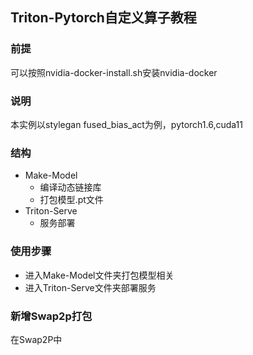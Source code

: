 ## Triton-Pytorch自定义算子教程
### 前提
可以按照nvidia-docker-install.sh安装nvidia-docker
### 说明
本实例以stylegan fused_bias_act为例，pytorch1.6,cuda11
### 结构
- Make-Model<br>
    - 编译动态链接库
    - 打包模型.pt文件
- Triton-Serve<br>
    - 服务部署

### 使用步骤
- 进入Make-Model文件夹打包模型相关
- 进入Triton-Serve文件夹部署服务
### 新增Swap2p打包
在Swap2P中
